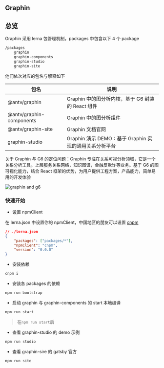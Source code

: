## Graphin

## 总览

Graphin 采用 lerna 包管理机制，packages 中包含以下 4 个 package

```bash
/packages
    graphin
    graphin-components
    graphin-studio
    graphin-site
```

他们依次对应的包名与解释如下

|   包名                   | 说明                                                   |
| ------------------------ | ------------------------------------------------------ |
| @antv/graphin            | Graphin 中的图分析内核，基于 G6 封装 的 React 组件     |
| @antv/graphin-components | Graphin 中的图分析组件                                 |
| @antv/graphin-site       | Graphin 文档官网                                       |
| graphin-studio           | Graphin 演示 DEMO：基于 Graphin 实现的通用关系分析平台 |

关于 Graphin 与 G6 的定位问题：Graphin 专注在关系可视分析领域，它是一个关系分析工具。上层服务关系网络，知识图谱，金融反欺诈等业务。基于 G6 的图可视化能力，结合 React 框架的优势，为用户提供工程方案，产品能力，简单易用的开发体验

![graphin and g6](https://gw.alipayobjects.com/mdn/rms_00edcb/afts/img/A*zAbfSp28qFoAAAAAAAAAAABkARQnAQ)

### 快速开始

-   设置 npmClient

在 lerna.json 中设置你的 npmClient，中国地区的朋友可以设置 [cnpm](https://www.npmjs.com/package/cnpm)

```json
// ./lerna.json
{
    "packages": ["packages/*"],
    "npmClient": "cnpm",
    "version": "0.0.0"
}
```

-   安装依赖

```bash
cnpm i
```

-   安装各 packages 的依赖

```bash
npm run bootstrap
```

-   启动 graphin 与 graphin-components 的 start 本地编译

```bash
npm run start
```

> 在`npm run start`后

-   查看 graphin-studio 的 demo 示例

```bash
npm run studio
```

-   查看 graphin-sire 的 gatsby 官方

```bash
npm run site
```
